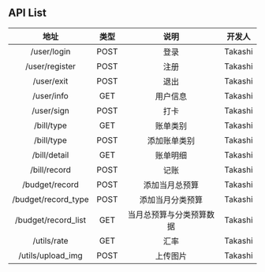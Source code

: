 ## API List

地址|类型|说明|开发人
:-:|:-:|:-:|:-:
/user/login|POST|登录|Takashi
/user/register|POST|注册|Takashi
/user/exit|POST|退出|Takashi
/user/info|GET|用户信息|Takashi
/user/sign|POST|打卡|Takashi
/bill/type|GET|账单类别|Takashi
/bill/type|POST|添加账单类别|Takashi
/bill/detail|GET|账单明细|Takashi
/bill/record|POST|记账|Takashi
/budget/record|POST|添加当月总预算|Takashi
/budget/record_type|POST|添加当月分类预算|Takashi
/budget/record_list|GET|当月总预算与分类预算数据|Takashi
/utils/rate|GET|汇率|Takashi
/utils/upload_img|POST|上传图片|Takashi